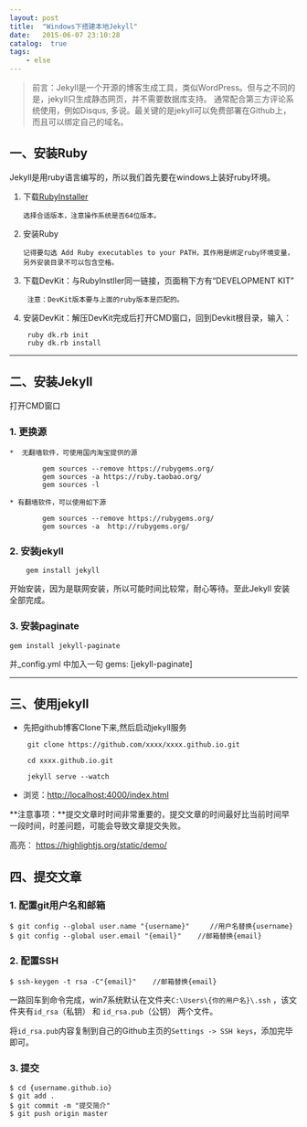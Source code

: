 ```yaml
---
layout: post
title:  "Windows下搭建本地Jekyll"
date:   2015-06-07 23:10:28
catalog:  true
tags:
    - else
---
```



>  前言：Jekyll是一个开源的博客生成工具，类似WordPress。但与之不同的是，jekyll只生成静态网页，并不需要数据库支持。
>  通常配合第三方评论系统使用，例如Disqus, 多说。最关键的是jekyll可以免费部署在Github上，而且可以绑定自己的域名。

## 一、安装Ruby

Jekyll是用ruby语言编写的，所以我们首先要在windows上装好ruby环境。

1.  下载[RubyInstaller](http://rubyinstaller.org/downloads/)

        选择合适版本，注意操作系统是否64位版本。

2.  安装Ruby

        记得要勾选 Add Ruby executables to your PATH，其作用是绑定ruby环境变量，另外安装目录不可以包含空格。

3. 下载DevKit：与RubyInstller同一链接，页面稍下方有“DEVELOPMENT KIT”

        注意：DevKit版本要与上面的ruby版本是匹配的。

4. 安装DevKit：解压DevKit完成后打开CMD窗口，回到Devkit根目录，输入：

        ruby dk.rb init
        ruby dk.rb install


---

##  二、安装Jekyll

打开CMD窗口

### 1. 更换源

    *  无翻墙软件，可使用国内淘宝提供的源

            gem sources --remove https://rubygems.org/
            gem sources -a https://ruby.taobao.org/
            gem sources -l

    * 有翻墙软件，可以使用如下源

            gem sources --remove https://rubygems.org/
            gem sources -a  http://rubygems.org/


### 2.  安装jekyll

        gem install jekyll

开始安装，因为是联网安装，所以可能时间比较常，耐心等待。至此Jekyll 安装全部完成。

### 3. 安装paginate
    gem install jekyll-paginate

并_config.yml 中加入一句 gems: [jekyll-paginate]

---

## 三、使用jekyll

*  先把github博客Clone下来,然后启动jekyll服务

        git clone https://github.com/xxxx/xxxx.github.io.git

        cd xxxx.github.io.git

        jekyll serve --watch

*  浏览：[http://localhost:4000/index.html](http://localhost:4000/index.html)

**注意事项：**提交文章时时间非常重要的，提交文章的时间最好比当前时间早一段时间，时差问题，可能会导致文章提交失败。

高亮： <https://highlightjs.org/static/demo/>

## 四、提交文章

### 1. 配置git用户名和邮箱

    $ git config --global user.name "{username}"     //用户名替换{username}
    $ git config --global user.email "{email}"    //邮箱替换{email}

### 2. 配置SSH

    $ ssh-keygen -t rsa -C"{email}"    //邮箱替换{email}

一路回车到命令完成，win7系统默认在文件夹`C:\Users\{你的用户名}\.ssh` ，该文件夹有`id_rsa`（私钥） 和 `id_rsa.pub`（公钥） 两个文件。

将`id_rsa.pub`内容复制到自己的Github主页的`Settings -> SSH keys`，添加完毕即可。

### 3. 提交

    $ cd {username.github.io}
    $ git add .
    $ git commit -m "提交简介"
    $ git push origin master
